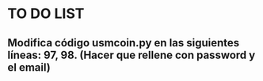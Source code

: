 # TO DO LIST 

## Modifica código usmcoin.py en las siguientes líneas: 97, 98. (Hacer que rellene con password y el email)
